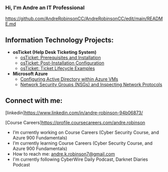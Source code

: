 ### Hi, I'm Andre an IT Professional 
https://github.com/AndreRobinsonCC/AndreRobinsonCC/edit/main/README.md

<h2> Information Technology Projects:</h2>

- <b>osTicket (Help Desk Ticketing System)</b>
  - [osTicket: Prerequisites and Installation](https://github.com/AndreRobinsonCC/osticket-prereqs)
  - [osTicket: Post-Installation Configuration](https://github.com/AndreRobinsonCC/post-install-config)
  - [osTicket: Ticket Lifecycle Examples](https://github.com/AndreRobinsonCC/ticket-lifecycle)
- <b>Microsoft Azure</b>
  - [Configuring Active Directory within Azure VMs](https://github.com//AndreRobinsonCC/configure-ad)
  - [Network Security Groups (NSGs) and Inspecting Network Protocols](https://github.com//AndreRobinsonCC/azure-network-protocols)

<h2> Connect with me:</h2>  


[linkedin]https://www.linkedin.com/in/andre-robinson-94b06873/

[Course Careers]https://profile.coursecareers.com/andre.robinson
-  I’m currently working on Course Careers (Cyber Security Course, and Azure 900 Fundamentals)
-  I’m currently learning Course Careers (Cyber Security Course, and Azure 900 Fundamentals)
-  How to reach me: andre.k.robinson7@gmail.com
-  I'm currently following CyberWire Daily Podcast, Darknet Diaries Podcast

